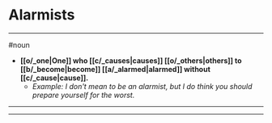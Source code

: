 # Alarmists
---
#noun
- **[[o/_one|One]] who [[c/_causes|causes]] [[o/_others|others]] to [[b/_become|become]] [[a/_alarmed|alarmed]] without [[c/_cause|cause]].**
	- _Example: I don't mean to be an alarmist, but I do think you should prepare yourself for the worst._
---
---
